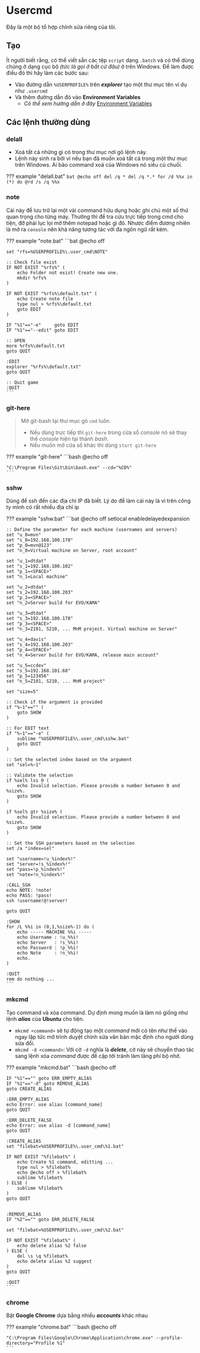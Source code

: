 # Usercmd

Đây là một bộ tổ hợp chỉnh sửa riêng của tôi.

## Tạo

Ít người biết rằng, có thể viết sẵn các tệp `script` dạng `.batch` và có thể dùng chúng ở dạng cục bộ _(tức là gọi ở bất cứ đâu)_ ở trên Windows. Để làm được điều đó thì hãy làm các bước sau:

- Vào đường dẫn `%USERPROFILE%` trên ___explorer___ tạo một thư mục tên ví dụ như `.usercmd`
- Và thêm đường dẫn đó vào __Environment Variables__
    - _Có thể xem hướng dẫn ở đây_ [Environment Variables](os-windows-environment-variables.md)

## Các lệnh thường dùng

### delall 

- Xoá tất cả những gì có trong thư mục nơi gõ lệnh này.
- Lệnh này sinh ra bởi vì nếu bạn đã muốn xoá tất cả trong một thư mục trên Windows. Ai bảo command xoá của Windows nó siêu củ chuối.

??? example "delall.bat"
	```bat
	@echo off
	del /q *
	del /q *.*
	for /d %%x in (*) do @rd /s /q %%x
	```
### note

Cái này để lưu trữ lại một vài command hữu dụng hoặc ghi chú một số thứ quan trọng cho từng máy. Thường thì để tra cứu trực tiếp trong cmd cho tiện, đỡ phải lục lọi mở thêm notepad hoặc gì đó. Nhược điểm đương nhiên là mở ra `console` nên khả năng tương tác với đa ngôn ngữ rất kém.

??? example "note.bat"
	```bat
	@echo off

	set "rfs=%USERPROFILE%\.user_cmd\NOTE"

	:: Check file exist
	IF NOT EXIST "%rfs%" (
		echo Folder not exist! Create new one.
		mkdir %rfs%
	)

	IF NOT EXIST "%rfs%\default.txt" (
		echo Create note file
		type nul > %rfs%\default.txt
		goto EDIT
	)

	IF "%1"=="-e"     goto EDIT
	IF "%1"=="--edit" goto EDIT

	:: OPEN
	more %rfs%\default.txt
	goto QUIT

	:EDIT
	explorer "%rfs%\default.txt"
	goto QUIT

	:: Quit game
	:QUIT
	```
### git-here

> Mở git-bash tại thư mục gõ `cmd` luôn.
> - Nếu dùng trực tiếp thì `git-here` trong cửa sổ _console_ nó sẽ thay thế _console_ hiện tại thành _bash_.
> - Nếu muốn mở cửa sổ khác thì dùng `start git-here`

??? example "git-here"
	```bash
	@echo off

	"C:\Program Files\Git\bin\bash.exe" --cd="%CD%"
	```
### sshw

Dùng để ssh đến các địa chỉ IP đã biết. Lý do để làm cái này là vì trên công ty mình có rất nhiều địa chỉ ip

??? example "sshw.bat"
	```bat
	@echo off
	setlocal enabledelayedexpansion

	:: Define the parameter for each machine (usernames and servers)
	set "u_0=mvn"
	set "s_0=192.168.100.178"
	set "p_0=mvn@123"
	set "n_0=Virtual machine on Server, root account"

	set "u_1=dtdat"
	set "s_1=192.168.100.102"
	set "p_1=<SPACE>"
	set "n_1=Local machine"

	set "u_2=dtdat"
	set "s_2=192.168.100.203"
	set "p_2=<SPACE>"
	set "n_2=Server build for EVO/KAMA"

	set "u_3=dtdat"
	set "s_3=192.168.100.178"
	set "p_3=<SPACE>"
	set "n_3=Z101, S210, ... MnM project. Virtual machine on Server"

	set "u_4=davis"
	set "s_4=192.168.100.203"
	set "p_4=<SPACE>"
	set "n_4=Server build for EVO/KAMA, release main account"

	set "u_5=ccdev"
	set "s_5=192.168.101.68"
	set "p_5=123456"
	set "n_5=Z101, S210, ... MnM project"

	set "size=5"

	:: Check if the argument is provided
	if "%~1"=="" (
		goto SHOW
	)

	:: For EDIT text
	if "%~1"=="-e" (
		sublime "%USERPROFILE%\.user_cmd\sshw.bat"
		goto QUIT
	)

	:: Set the selected index based on the argument
	set "sel=%~1"

	:: Validate the selection
	if %sel% lss 0 (
		echo Invalid selection. Please provide a number between 0 and %size%.
		goto SHOW
	)

	if %sel% gtr %size% (
		echo Invalid selection. Please provide a number between 0 and %size%.
		goto SHOW
	)

	:: Set the SSH parameters based on the selection
	set /a "index=sel"

	set "username=!u_%index%!"
	set "server=!s_%index%!"
	set "pass=!p_%index%!"
	set "note=!n_%index%!"

	:CALL_SSH
	echo NOTE: !note!
	echo PASS: !pass!
	ssh !username!@!server!

	goto QUIT

	:SHOW
	for /L %%i in (0,1,%size%-1) do (
		echo ----- MACHINE %%i -----
		echo Username : !u_%%i!
		echo Server   : !s_%%i!
		echo Password : !p_%%i!
		echo Note     : !n_%%i!
		echo.
	)

	:QUIT
	rem do nothing ...
	```

### mkcmd

Tạo command và xóa command. Dự định mong muốn là làm nó giống như lệnh ___alias___ của __Ubuntu__ cho tiện.

- `mkcmd <command>` sẽ tự động tạo một _command_ mới có tên như thế vào ngay lập tức mở trình duyệt chỉnh sửa văn bản mặc định cho người dùng sửa đổi.
- `mkcmd -d <command>`: Với cờ `-d` nghĩa là ___delete___, cờ này sẽ chuyển thao tác sang lệnh xóa _command_ được đề cập tới tránh làm lãng phí bộ nhớ.

??? example "mkcmd.bat"
	```bash
	@echo off

	IF "%1"=="" goto ERR_EMPTY_ALIAS
	IF "%1"=="-d" goto REMOVE_ALIAS
	goto CREATE_ALIAS

	:ERR_EMPTY_ALIAS
	echo Error: use alias [command_name]
	goto QUIT

	:ERR_DELETE_FALSE
	echo Error: use alias -d [command_name]
	goto QUIT

	:CREATE_ALIAS
	set "filebat=%USERPROFILE%\.user_cmd\%1.bat"

	IF NOT EXIST "%filebat%" (
		echo Create %1 command, editting ...
		type nul > %filebat%
		echo @echo off > %filebat%
		sublime %filebat%
	) ELSE (
		sublime %filebat%
	)
	goto QUIT


	:REMOVE_ALIAS
	IF "%2"=="" goto ERR_DELETE_FALSE

	set "filebat=%USERPROFILE%\.user_cmd\%2.bat"

	IF NOT EXIST "%filebat%" (
		echo delete alias %2 false
	) ELSE (
		del \s \q %filebat%
		echo delete alias %2 suggest
	)
	goto QUIT

	:QUIT
	```

### chrome

Bật __Google Chrome__ dựa bằng nhiều ___accounts___ khác nhau

??? example "chrome.bat"
	```bash
	@echo off

	"C:\Program Files\Google\Chrome\Application\chrome.exe" --profile-directory="Profile %1"
	```